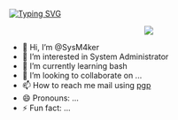  [![Typing SVG](https://readme-typing-svg.herokuapp.com?font=Fira+Code&pause=1000&color=F71F1F&center=true&vCenter=true&width=435&lines=I'm+SysMaker%2C+system+administrator)](https://git.io/typing-svg) 

<p align="center">
    <img align="center" src="https://media1.tenor.com/m/UyQyK5ykVIsAAAAd/leon-mr-robot.gif">
</p>


- 👋 Hi, I’m @SysM4ker
- 👀 I’m interested in System Administrator
- 🌱 I’m currently learning bash
- 💞️ I’m looking to collaborate on ...
- 📫 How to reach me mail using [pgp](https://keybase.io/sysmaker/pgp_keys.asc) 
- 😄 Pronouns: ...
- ⚡ Fun fact: ...

<!---
SysM4ker/SysM4ker is a ✨ special ✨ repository because its `README.md` (this file) appears on your GitHub profile.
You can click the Preview link to take a look at your changes.
--->

